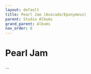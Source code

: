 ```yaml
---
layout: default
title: Pearl Jam (Avocado/Eponymous)
parent: Studio Albums
grand_parent: Albums
nav_order: 8
---
```


# Pearl Jam

...